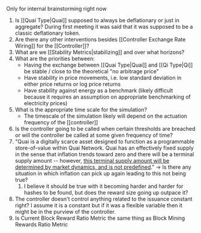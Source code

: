 Only for internal brainstorming right now

1. Is [[Quai Type|Quai]] supposed to always be deflationary or just in aggregate? During first meeting it was said that it was supposed to be a classic deflationary token.
2. Are there any other interventions besides [[Controller Exchange Rate Wiring]] for the [[Controller]]?
3. What are we [[Stability Metrics|stabilizing]] and over what horizons?
4. What are the priorities between:
	- Having the exchange between [[Quai Type|Quai]] and [[Qi Type|Qi]] be stable / close to the theoretical "no arbitrage price"
	- Have stability in price movements, i.e. low standard deviation in either price returns or log price returns
	- Have stability against energy as a benchmark (likely difficult because it requires an assumption on appropriate benchmarking of electricity prices)
5. What is the appropriate time scale for the simulation?
	- The timescale of the simulation likely will depend on the actuation frequency of the [[controller]]
6. Is the controller going to be called when certain thresholds are breached or will the controller be called at some given frequency of time?
7. "Quai is a digitally scarce asset designed to function as a programmable store-of-value within Quai Network. Quai has an effectively fixed supply in the sense that inflation trends toward zero and there will be a terminal supply amount -- however, [this terminal supply amount will be determined by market dynamics, and is not predefined](https://qu.ai/docs/learn/tokenomics/token-dynamics/supply-growth/)." -> Is there any situation in which inflation can pick up again leading to this not being true?
	1. I believe it should be true with it becoming harder and harder for hashes to be found, but does the reward size going up outpace it?
8. The controller doesn't control anything related to the issuance constant right? I assume it is a constant but if it was a flexible variable then it might be in the purview of the controller.
9. Is Current Block Reward Ratio Metric the same thing as Block Mining Rewards Ratio Metric